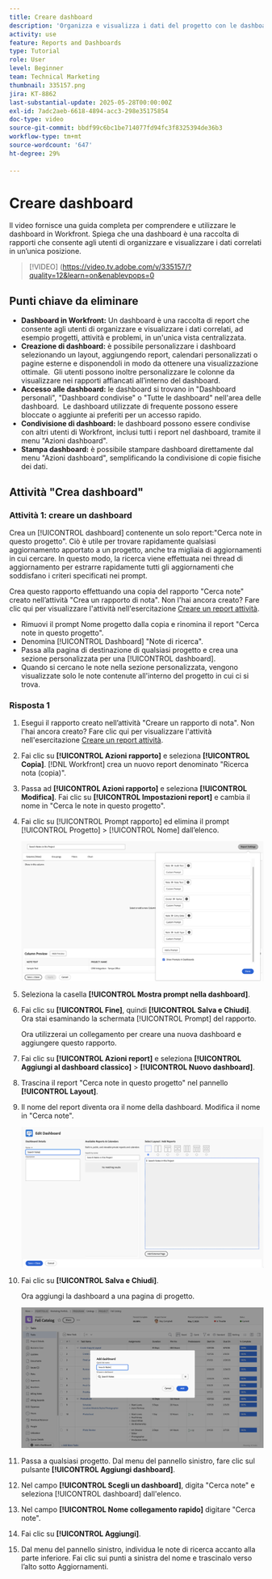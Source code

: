```yaml
---
title: Creare dashboard
description: 'Organizza e visualizza i dati del progetto con le dashboard di Workfront: sono facilmente accessibili e possono essere personalizzate, condivise e stampate, per agevolare la gestione dei progetti e la collaborazione.'
activity: use
feature: Reports and Dashboards
type: Tutorial
role: User
level: Beginner
team: Technical Marketing
thumbnail: 335157.png
jira: KT-8862
last-substantial-update: 2025-05-28T00:00:00Z
exl-id: 7adc2aeb-6618-4894-acc3-298e35175854
doc-type: video
source-git-commit: bbdf99c6bc1be714077fd94fc3f8325394de36b3
workflow-type: tm+mt
source-wordcount: '647'
ht-degree: 29%

---
```


# Creare dashboard

Il video fornisce una guida completa per comprendere e utilizzare le dashboard in Workfront.
&#x200B;Spiega che una dashboard è una raccolta di rapporti che consente agli utenti di organizzare e visualizzare i dati correlati in un’unica posizione.

>[!VIDEO] (https://video.tv.adobe.com/v/335157/?quality=12&learn=on&enablevpops=0

## Punti chiave da eliminare

* **Dashboard in Workfront:** Un dashboard è una raccolta di report che consente agli utenti di organizzare e visualizzare i dati correlati, ad esempio progetti, attività e problemi, in un&#39;unica vista centralizzata. &#x200B;
* **Creazione di dashboard:** è possibile personalizzare i dashboard selezionando un layout, aggiungendo report, calendari personalizzati o pagine esterne e disponendoli in modo da ottenere una visualizzazione ottimale. &#x200B; Gli utenti possono inoltre personalizzare le colonne da visualizzare nei rapporti affiancati all’interno del dashboard. &#x200B;
* **Accesso alle dashboard:** le dashboard si trovano in &quot;Dashboard personali&quot;, &quot;Dashboard condivise&quot; o &quot;Tutte le dashboard&quot; nell&#39;area delle dashboard. &#x200B; Le dashboard utilizzate di frequente possono essere bloccate o aggiunte ai preferiti per un accesso rapido. &#x200B;
* **Condivisione di dashboard:** le dashboard possono essere condivise con altri utenti di Workfront, inclusi tutti i report nel dashboard, tramite il menu &quot;Azioni dashboard&quot;. &#x200B;
* **Stampa dashboard:** è possibile stampare dashboard direttamente dal menu &quot;Azioni dashboard&quot;, semplificando la condivisione di copie fisiche dei dati. &#x200B;


## Attività &quot;Crea dashboard&quot;

### Attività 1: creare un dashboard

Crea un [!UICONTROL dashboard] contenente un solo report:&quot;Cerca note in questo progetto&quot;. Ciò è utile per trovare rapidamente qualsiasi aggiornamento apportato a un progetto, anche tra migliaia di aggiornamenti in cui cercare. In questo modo, la ricerca viene effettuata nei thread di aggiornamento per estrarre rapidamente tutti gli aggiornamenti che soddisfano i criteri specificati nei prompt.

Crea questo rapporto effettuando una copia del rapporto &quot;Cerca note&quot; creato nell’attività &quot;Crea un rapporto di nota&quot;. Non l&#39;hai ancora creato? Fare clic qui per visualizzare l&#39;attività nell&#39;esercitazione [Creare un report attività](https://experienceleague.adobe.com/it/docs/workfront-learn/tutorials-workfront/reporting/basic-reporting/create-a-task-report#activity-1-create-a-note-report-with-prompts).

* Rimuovi il prompt Nome progetto dalla copia e rinomina il report &quot;Cerca note in questo progetto&quot;.
* Denomina [!UICONTROL Dashboard] &quot;Note di ricerca&quot;.
* Passa alla pagina di destinazione di qualsiasi progetto e crea una sezione personalizzata per una [!UICONTROL dashboard].
* Quando si cercano le note nella sezione personalizzata, vengono visualizzate solo le note contenute all&#39;interno del progetto in cui ci si trova.

### Risposta 1

1. Esegui il rapporto creato nell’attività &quot;Creare un rapporto di nota&quot;. Non l&#39;hai ancora creato? Fare clic qui per visualizzare l&#39;attività nell&#39;esercitazione [Creare un report attività](https://experienceleague.adobe.com/it/docs/workfront-learn/tutorials-workfront/reporting/basic-reporting/create-a-task-report#activity-1-create-a-note-report-with-prompts).
1. Fai clic su **[!UICONTROL Azioni rapporto]** e seleziona **[!UICONTROL Copia]**. [!DNL Workfront] crea un nuovo report denominato &quot;Ricerca nota (copia)&quot;.
1. Passa ad **[!UICONTROL Azioni rapporto]** e seleziona **[!UICONTROL Modifica]**. Fai clic su **[!UICONTROL Impostazioni report]** e cambia il nome in &quot;Cerca le note in questo progetto&quot;.
1. Fai clic su [!UICONTROL Prompt rapporto] ed elimina il prompt [!UICONTROL Progetto] > [!UICONTROL Nome] dall’elenco.

   ![Immagine della schermata per creare una nuova dashboard](assets/edit-report-prompts.png)

1. Seleziona la casella **[!UICONTROL Mostra prompt nella dashboard]**.
1. Fai clic su **[!UICONTROL Fine]**, quindi **[!UICONTROL Salva e Chiudi]**. Ora stai esaminando la schermata [!UICONTROL Prompt] del rapporto.

   Ora utilizzerai un collegamento per creare una nuova dashboard e aggiungere questo rapporto.

1. Fai clic su **[!UICONTROL Azioni report]** e seleziona **[!UICONTROL Aggiungi al dashboard classico]** > **[!UICONTROL Nuovo dashboard]**.
1. Trascina il report &quot;Cerca note in questo progetto&quot; nel pannello **[!UICONTROL Layout]**.
1. Il nome del report diventa ora il nome della dashboard. Modifica il nome in &quot;Cerca note&quot;.

   ![Immagine della schermata per creare una nuova dashboard](assets/create-dashboard.png)

1. Fai clic su **[!UICONTROL Salva e Chiudi]**.

   Ora aggiungi la dashboard a una pagina di progetto.

   ![Immagine della schermata per creare una nuova dashboard](assets/add-custom-section.png)

1. Passa a qualsiasi progetto. Dal menu del pannello sinistro, fare clic sul pulsante **[!UICONTROL Aggiungi dashboard]**.
1. Nel campo **[!UICONTROL Scegli un dashboard]**, digita &quot;Cerca note&quot; e seleziona [!UICONTROL dashboard] dall&#39;elenco.
1. Nel campo **[!UICONTROL Nome collegamento rapido]** digitare &quot;Cerca note&quot;.
1. Fai clic su **[!UICONTROL Aggiungi]**.
1. Dal menu del pannello sinistro, individua le note di ricerca accanto alla parte inferiore. Fai clic sui punti a sinistra del nome e trascinalo verso l’alto sotto Aggiornamenti.
